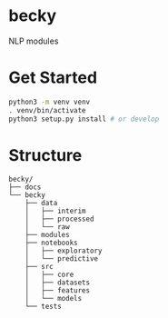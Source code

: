 # becky
NLP modules

# Get Started 

```bash
python3 -m venv venv 
. venv/bin/activate
python3 setup.py install # or develop
```


# Structure 
```text
becky/
├── docs
└── becky
    ├── data
    │   ├── interim
    │   ├── processed
    │   └── raw
    ├── modules
    ├── notebooks
    │   ├── exploratory
    │   └── predictive
    ├── src
    │   ├── core
    │   ├── datasets
    │   ├── features
    │   └── models
    └── tests
```